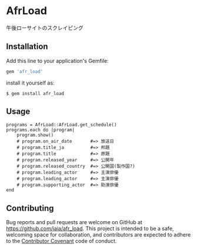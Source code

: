 # AfrLoad

午後ローサイトのスクレイピング

## Installation

Add this line to your application's Gemfile:

```ruby
gem 'afr_load'
```

install it yourself as:

    $ gem install afr_load

## Usage

    programs = AfrLoad::AfrLoad.get_schedule()
    programs.each do |program|
        program.show()
        # program.on_air_date       #=> 放送日
        # program.title_ja          #=> 邦題
        # program.title             #=> 原題 
        # program.released_year     #=> 公開年 
        # program.released_country  #=> 公開国(製作国?) 
        # program.leading_actor     #=> 主演俳優 
        # program.leading_actor     #=> 主演俳優 
        # program.supporting_actor  #=> 助演俳優 
    end

## Contributing

Bug reports and pull requests are welcome on GitHub at https://github.com/iaia/afr_load. This project is intended to be a safe, welcoming space for collaboration, and contributors are expected to adhere to the [Contributor Covenant](contributor-covenant.org) code of conduct.

